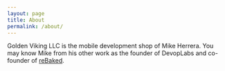 ```yaml
---
layout: page
title: About
permalink: /about/
---
```


Golden Viking LLC is the mobile development shop of Mike Herrera.  You may know Mike from his other work as the founder of DevopLabs and co-founder of [reBaked](https://www.rebaked.com).
